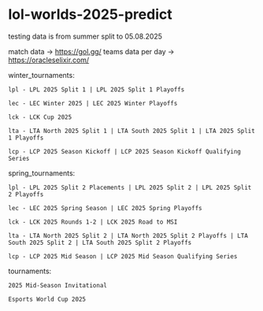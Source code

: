 # lol-worlds-2025-predict
testing data is from summer split to 05.08.2025

match data -> https://gol.gg/
teams data per day -> https://oracleselixir.com/



winter_tournaments:

    lpl - LPL 2025 Split 1 | LPL 2025 Split 1 Playoffs

    lec - LEC Winter 2025 | LEC 2025 Winter Playoffs

    lck - LCK Cup 2025

    lta - LTA North 2025 Split 1 | LTA South 2025 Split 1 | LTA 2025 Split 1 Playoffs

    lcp - LCP 2025 Season Kickoff | LCP 2025 Season Kickoff Qualifying Series

spring_tournaments:

    lpl - LPL 2025 Split 2 Placements | LPL 2025 Split 2 | LPL 2025 Split 2 Playoffs
    
    lec - LEC 2025 Spring Season | LEC 2025 Spring Playoffs

    lck - LCK 2025 Rounds 1-2 | LCK 2025 Road to MSI

    lta - LTA North 2025 Split 2 | LTA North 2025 Split 2 Playoffs | LTA South 2025 Split 2 | LTA South 2025 Split 2 Playoffs

    lcp - LCP 2025 Mid Season | LCP 2025 Mid Season Qualifying Series

tournaments:

    2025 Mid-Season Invitational

    Esports World Cup 2025
